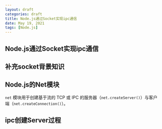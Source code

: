 ```yaml
---
layout: draft
categories: draft
title: Node.js通过Socket实现ipc通信
date: May 19, 2021
tags: [Node.js]
---
```


## Node.js通过Socket实现ipc通信

## 补充socket背景知识


## Node.js的Net模块
`net` 模块用于创建基于流的 TCP 或 IPC 的服务器（`net.createServer()`）与客户端（`net.createConnection()`）。

## ipc创建Server过程

